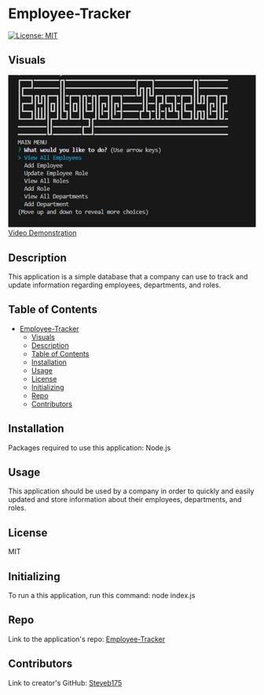 
# Employee-Tracker

[![License: MIT](https://img.shields.io/badge/License-MIT-yellow.svg)](https://opensource.org/licenses/MIT)

## Visuals

![Example Image](./images/example.PNG)  
[Video Demonstration](https://drive.google.com/file/d/1aAr68U0rECvdlYNYVG7f3QP9y-fPO7Ly/view)

## Description
  This application is a simple database that a company can use to track and update information regarding employees, departments, and roles.

## Table of Contents
- [Employee-Tracker](#employee-tracker)
  - [Visuals](#visuals)
  - [Description](#description)
  - [Table of Contents](#table-of-contents)
  - [Installation](#installation)
  - [Usage](#usage)
  - [License](#license)
  - [Initializing](#initializing)
  - [Repo](#repo)
  - [Contributors](#contributors)

## Installation
Packages required to use this application: Node.js

## Usage
This application should be used by a company in order to quickly and easily updated and store information about their employees, departments, and roles.

## License
MIT

## Initializing
To run a this application, run this command: node index.js

## Repo

Link to the application's repo: [Employee-Tracker](https://github.com/Steveb175/Employee-Tracker)

## Contributors
Link to creator's GitHub: [Steveb175](https://github.com/Steveb175)

